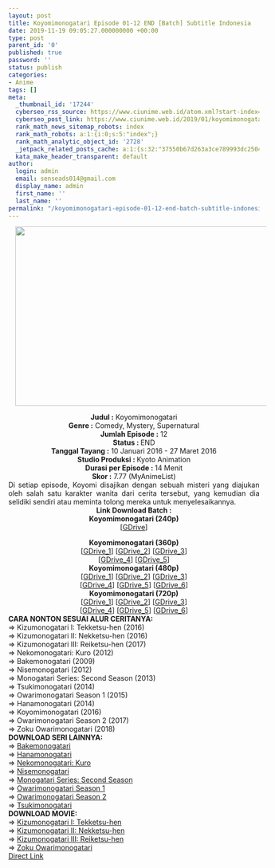 ```yaml
---
layout: post
title: Koyomimonogatari Episode 01-12 END [Batch] Subtitle Indonesia
date: 2019-11-19 09:05:27.000000000 +00:00
type: post
parent_id: '0'
published: true
password: ''
status: publish
categories:
- Anime
tags: []
meta:
  _thumbnail_id: '17244'
  cyberseo_rss_source: https://www.ciunime.web.id/atom.xml?start-index=2701&max-results=150
  cyberseo_post_link: https://www.ciunime.web.id/2019/01/koyomimonogatari-episode-01-12-end.html
  rank_math_news_sitemap_robots: index
  rank_math_robots: a:1:{i:0;s:5:"index";}
  rank_math_analytic_object_id: '2728'
  _jetpack_related_posts_cache: a:1:{s:32:"37550b67d263a3ce789993dc25046c5f";a:2:{s:7:"expires";i:1647668935;s:7:"payload";a:0:{}}}
  kata_make_header_transparent: default
author:
  login: admin
  email: senseads014@gmail.com
  display_name: admin
  first_name: ''
  last_name: ''
permalink: "/koyomimonogatari-episode-01-12-end-batch-subtitle-indonesia/"
---
```

<div class="separator" style="clear: both; text-align: center;"><a href="https://1.bp.blogspot.com/-CVq8HV_4t3o/XDW1TgAgpyI/AAAAAAAAG2Y/Kt7O1qkT0ewl8V24gHS-U0bMN4RP2tnVgCLcBGAs/s1600/Koyomimonogatari.jpg" imageanchor="1" style="margin-left: 1em; margin-right: 1em;"><img border="0" data-original-height="720" data-original-width="1280" height="360" src="{{ site.baseurl }}/assets/2019/11/Koyomimonogatari.jpg" width="640" /></a></div>
<p>
<div style="text-align: center;"><b>Judul :</b> Koyomimonogatari</div>
<div style="text-align: center;"><b><b>Genre :</b></b> Comedy, Mystery, Supernatural</div>
<div style="text-align: center;"><b>Jumlah Episode :</b> 12<br /><b>Status :&nbsp;</b>END<br /><b>Tanggal Tayang :</b> 10 Januari 2016 - 27 Maret 2016<br /><b>Studio Produksi : </b>Kyoto Animation<br /><b>Durasi per Episode : </b>14 Menit</div>
<div style="text-align: center;"><b>Skor :</b> 7.77 (MyAnimeList)</div>
<div style="text-align: justify;"></div>
<div style="text-align: justify;">Di setiap episode, Koyomi disajikan dengan sebuah misteri yang diajukan oleh salah satu karakter wanita dari cerita tersebut, yang kemudian dia selidiki sendiri atau meminta tolong mereka untuk menyelesaikannya.</div>
<div style="text-align: justify;"></div>
<div style="text-align: justify;"></div>
<div style="text-align: center;"><b>Link Download Batch :</b></div>
<div style="text-align: center;">
<div style="text-align: center;"><b>Koyomimonogatari (240p)</b></div>
<div style="text-align: center;">[<a href="https://drive.google.com/uc?export=download&amp;id=0B0BrvKT6IAP7WkZ0LTJSeVpQSGs" target="_blank" rel="noopener">GDrive</a>]</div>
<p></div>
<div style="text-align: center;"><b>Koyomimonogatari (360p)</b></div>
<div style="text-align: center;">[<a href="https://drive.google.com/uc?id=14LkLriOHh6kBgL8aLPT3N66pt1O99LiV" target="_blank" rel="noopener">GDrive_1</a>] [<a href="https://drive.google.com/uc?id=1qgkzlZ4NGRB3cTASUQoIrZMiHLSn-s2v" target="_blank" rel="noopener">GDrive_2</a>] [<a href="https://drive.google.com/uc?export=download&amp;id=0B0BrvKT6IAP7WHpfVHlHR1VFY1k" target="_blank" rel="noopener">GDrive_3</a>]<br />[<a href="https://drive.google.com/uc?id=182PgjHBc7HuR7A-ujTrazaFprNaBM6Bd" target="_blank" rel="noopener">GDrive_4</a>] [<a href="https://drive.google.com/uc?export=download&amp;id=https://drive.google.com/file/d/1BzziN_O6-hm06N3SSQkQLAgaVjEs5t9E" target="_blank" rel="noopener">GDrive_5</a>]</div>
<div style="text-align: center;"></div>
<div style="text-align: center;"><b>Koyomimonogatari (480p)</b><br />[<a href="https://drive.google.com/uc?id=1PE9mncT_htaeVAmrxFEVxlEQKH4DvwPy" target="_blank" rel="noopener">GDrive_1</a>] [<a href="https://drive.google.com/uc?id=1d3KeY2Fd2FyQbNjjzLQRpxSyFnMx_YwR" target="_blank" rel="noopener">GDrive_2</a>] [<a href="https://drive.google.com/uc?id=1s6TxPVg7lneWF1SIPqJarzWuQHaKZ-kQ" target="_blank" rel="noopener">GDrive_3</a>]<br />[<a href="https://drive.google.com/uc?id=0B0BrvKT6IAP7NmRublFiZmtCbnc" target="_blank" rel="noopener">GDrive_4</a>] [<a href="https://drive.google.com/uc?id=1neDYjTYgnMPra_MqEYtAVVXLUxeV7YE2" target="_blank" rel="noopener">GDrive_5</a>] [<a href="https://drive.google.com/uc?export=download&amp;id=1JMGxqvNCgU41DV9faFL3TPWrvRbIzGvL" target="_blank" rel="noopener">GDrive_6</a>]</div>
<div style="text-align: center;"><b>Koyomimonogatari (720p)</b><br />[<a href="https://drive.google.com/uc?id=1wxH9SXE6YQIGe-aQ_XGjHMvF2t3vQTgh" target="_blank" rel="noopener">GDrive_1</a>] [<a href="https://drive.google.com/uc?id=1Jiz7uFN5WisQgJ4WjvliOSMdMubpeQP_" target="_blank" rel="noopener">GDrive_2</a>] [<a href="https://drive.google.com/uc?id=1npE2g1MPhk1FDkMWxJ36cVepN6pzkEo7" target="_blank" rel="noopener">GDrive_3</a>]<br />[<a href="https://drive.google.com/uc?id=0B0BrvKT6IAP7bUNVeTFqb3M2Nmc" target="_blank" rel="noopener">GDrive_4</a>] [<a href="https://drive.google.com/uc?id=1KA30xfzVZoFfFkyKmsKsEWR1EoIeaUv2" target="_blank" rel="noopener">GDrive_5</a>] [<a href="https://drive.google.com/uc?export=download&amp;id=188FlTAH15cPGfHQ2AkZYSp9RHrrdm0_A" target="_blank" rel="noopener">GDrive_6</a>]
<div style="text-align: left;"></div>
<div style="text-align: left;"></div>
<div style="text-align: left;"><b>CARA NONTON SESUAI ALUR CERITANYA:</b></div>
<div style="text-align: left;"></div>
<div style="text-align: left;">=&gt;&nbsp;Kizumonogatari I: Tekketsu-hen (2016)</div>
<div style="text-align: left;">=&gt;&nbsp;Kizumonogatari II: Nekketsu-hen (2016)</div>
<div style="text-align: left;">=&gt;&nbsp;Kizumonogatari III: Reiketsu-hen (2017)</div>
<div style="text-align: left;">=&gt;&nbsp;Nekomonogatari: Kuro (2012)</div>
<div style="text-align: left;">=&gt;&nbsp;Bakemonogatari (2009)</div>
<div style="text-align: left;">=&gt;&nbsp;Nisemonogatari (2012)</div>
<div style="text-align: left;">=&gt;&nbsp;Monogatari Series: Second Season (2013)</div>
<div style="text-align: left;">=&gt;&nbsp;Tsukimonogatari (2014)</div>
<div style="text-align: left;">=&gt;&nbsp;Owarimonogatari Season 1 (2015)</div>
<div style="text-align: left;">=&gt;&nbsp;Hanamonogatari (2014)</div>
<div style="text-align: left;">=&gt;&nbsp;Koyomimonogatari (2016)</div>
<div style="text-align: left;">=&gt;&nbsp;Owarimonogatari Season 2 (2017)</div>
<div style="text-align: left;">=&gt;&nbsp;Zoku Owarimonogatari (2018)</div>
<div style="text-align: left;">
<div style="text-align: left;"><b>DOWNLOAD SERI LAINNYA:</b></div>
<div style="text-align: left;"></div>
<div style="text-align: left;">=&gt;&nbsp;<a href="https://www.ciunime.web.id/2019/01/bakemonogatari-episode-01-15-end-batch.html" target="_blank" rel="noopener">Bakemonogatari</a><br />=&gt;&nbsp;<a href="https://www.ciunime.web.id/2019/07/hanamonogatari-episode-01-05-end-batch.html" target="_blank" rel="noopener">Hanamonogatari</a></div>
<div style="text-align: left;">=&gt;&nbsp;<a href="https://www.ciunime.web.id/2019/07/nekomonogatari-kuro-episode-01-04-end.html" target="_blank" rel="noopener">Nekomonogatari: Kuro</a></div>
<div style="text-align: left;">=&gt;&nbsp;<a href="https://www.ciunime.web.id/2019/07/nisemonogatari-episode-01-11-end-batch.html" target="_blank" rel="noopener">Nisemonogatari</a></div>
<div style="text-align: left;">=&gt;&nbsp;<a href="https://www.ciunime.web.id/2019/01/monogatari-series-second-season-episode.html" target="_blank" rel="noopener">Monogatari Series: Second Season</a></div>
<div style="text-align: left;">=&gt;&nbsp;<a href="https://www.ciunime.web.id/2019/07/owarimonogatari-season-1-episode-01-12.html" target="_blank" rel="noopener">Owarimonogatari Season 1</a></div>
<div style="text-align: left;">=&gt;&nbsp;<a href="https://www.ciunime.web.id/2019/07/owarimonogatari-season-2-episode-01-07.html" target="_blank" rel="noopener">Owarimonogatari Season 2</a></div>
<div style="text-align: left;">=&gt;&nbsp;<a href="https://www.ciunime.web.id/2019/07/tsukimonogatari-episode-01-04-end-batch.html" target="_blank" rel="noopener">Tsukimonogatari</a></div>
<div style="text-align: left;"></div>
<div style="text-align: left;"><b>DOWNLOAD MOVIE</b><b>:</b></div>
<div style="text-align: left;"></div>
<div style="text-align: left;">=&gt;&nbsp;<a href="https://www.ciunime.web.id/2019/01/kizumonogatari-i-tekketsu-hen-movie.html" target="_blank" rel="noopener">Kizumonogatari I: Tekketsu-hen</a></div>
<div style="text-align: left;">=&gt;&nbsp;<a href="https://www.ciunime.web.id/2019/01/kizumonogatari-ii-nekketsu-hen-movie.html" target="_blank" rel="noopener">Kizumonogatari II: Nekketsu-hen</a></div>
<div style="text-align: left;">=&gt;&nbsp;<a href="https://www.ciunime.web.id/2019/01/kizumonogatari-iii-reiketsu-hen-movie.html" target="_blank" rel="noopener">Kizumonogatari III: Reiketsu-hen</a></div>
<div style="text-align: left;">=&gt;&nbsp;<a href="https://www.ciunime.web.id/2019/04/zoku-owarimonogatari-episode-01-06-end.html" target="_blank" rel="noopener">Zoku Owarimonogatari</a></div>
<div style="text-align: left;"></div>
</div>
</div>
<link rel="stylesheet" href="https://cdnjs.cloudflare.com/ajax/libs/font-awesome/4.7.0/css/font-awesome.min.css" />
<div class="divbtn"> <a href="https://handymansurrender.com/fihup8buzv?key=94550f7ce39444073321dde3b8782f97" class="btn"><i class="fa fa-download"></i> Direct Link</a> </div>
